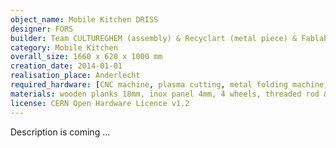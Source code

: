 ```yaml
---
object_name: Mobile Kitchen DRISS
designer: FORS
builder: Team CULTUREGHEM (assembly) & Recyclart (metal piece) & Fablab Brussels (CNC cutting)
category: Mobile Kitchen
overall_size: 1660 x 620 x 1000 mm
creation_date: 2014-01-01
realisation_place: Anderlecht
required_hardware: [CNC machine, plasma cutting, metal folding machine, wrench, grinder, hands]
materials: wooden planks 18mm, inox panel 4mm, 4 wheels, threaded rod & nuts, gas burner
license: CERN Open Hardware Licence v1.2 
---
```


Description is coming ...
